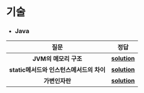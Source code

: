 # 기술 
- ### Java
| 질문 | 정답 |   
| :--: | :--: |   
|__JVM의 메모리 구조__  |__[solution](https://github.com/jhmin-kk99/Coding-Interview/blob/main/solution/sol_1.txt)__  |
|__static메서드와 인스턴스메서드의 차이__  |__[solution](https://github.com/jhmin-kk99/Coding-Interview/blob/main/solution/so1_2.txt)__  |
|__가변인자란__  |__[solution](https://github.com/jhmin-kk99/Coding-Interview/blob/main/solution/sol_3.txt)__  |   


